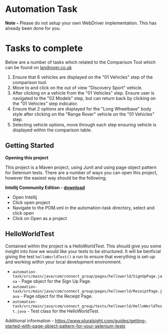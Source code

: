 # Automation Task

**Note -** Please do not setup your own WebDriver implementation. This has already been done for you.

# Tasks to complete

Below are a number of tasks which related to the Comparison Tool which can be found on [landrover.co.uk](https://www.landrover.co.uk/comparison-tool/index.html#)

1. Ensure that 6 vehicles are displayed on the "01 Vehicles" step of the comparison tool.
2. Move to and click on the out of view "Discovery Sport" vehicle.
3. After clicking on a vehicle from the "01 Vehicles" step. Ensure user is navigated to the "02 Models" step, but can return back by clicking on the "01 Vehicles" step indicator.
4. Ensure that 2 options are displayed for the "Long Wheelbase" body style after clicking on the "Range Rover" vehicle on the "01 Vehicles" step.
5. Selecting vehicle options, move through each step ensuring vehicle is displayed within the comparison table.

## Getting Started

**Opening this project**

This project is a Maven project, using Junit and using page object pattern for Selenium tests. There are a number of ways you can open this project, however the easiest way should be the following;

**Intellij Community Edition - [download](https://www.jetbrains.com/idea/download)**

*  Open Intellij
*  Click open project
*  Navigate to the POM.xml in the automation-task directory, select and click open
*  Click on Open as a project

## HelloWorldTest

Contained within the project is a HelloWorldTest. This should give you some insight into how we would like your tests to be structured. It will be benficial giving the test `helloWorldTest()` a run to ensure that everything is set-up and working within your local development environment.

* `automation-task/src/main/java/com/connect_group/pages/helloworld/SignUpPage.java` - Page object for the Sign Up Page.
* `automation-task/src/main/java/com/connect_group/pages/helloworld/ReceiptPage.java` - Page object for the Receipt Page.
* `automation-task/src/main/java/com/connect_group/tests/helloworld/HelloWorldTest.java` - Test class for the HelloWorldTest.

Additional information - https://www.pluralsight.com/guides/getting-started-with-page-object-pattern-for-your-selenium-tests